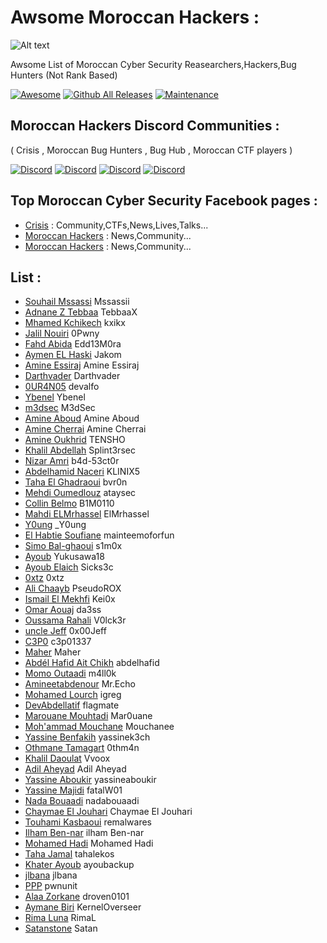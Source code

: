 # Awsome Moroccan Hackers : 

![Alt text](https://raw.githubusercontent.com/adnane-X-tebbaa/imgs/master/MH.png)

Awsome List of Moroccan Cyber Security Reasearchers,Hackers,Bug Hunters 
(Not Rank Based)

[![Awesome](https://awesome.re/badge.svg)](https://awesome.re)
[![Github All Releases](https://img.shields.io/badge/status-active-brightgreen)]()
[![Maintenance](https://img.shields.io/badge/Maintained%3F-yes-green.svg)](https://GitHub.com/Naereen/StrapDown.js/graphs/commit-activity)

## Moroccan Hackers Discord Communities : 
( Crisis , Moroccan Bug Hunters , Bug Hub , Moroccan CTF players ) 

[![Discord](https://img.shields.io/badge/status%20-%F0%9F%94%B4%20up!-brightgreen?label=&logo=discord&logoColor=ffffff&color=7389D8&labelColor=6A7EC2)](https://discord.gg/vja5zQzJ)
[![Discord](https://img.shields.io/badge/status%20-%F0%9F%94%B4%20up!-brightgreen?label=&logo=discord&logoColor=ffffff&color=7389D8&labelColor=6A7EC2)](https://discord.gg/HUHvq6P5kP)
[![Discord](https://img.shields.io/badge/status%20-%F0%9F%94%B4%20up!-brightgreen?label=&logo=discord&logoColor=ffffff&color=7389D8&labelColor=6A7EC2)](https://discord.gg/VMQppH7RdM)
[![Discord](https://img.shields.io/badge/status%20-%F0%9F%94%B4%20up!-brightgreen?label=&logo=discord&logoColor=ffffff&color=7389D8&labelColor=6A7EC2)](https://discord.gg/pjHcGqaNEm)

## Top Moroccan Cyber Security Facebook pages : 

- [Crisis](https://www.facebook.com/Crisi5) :  Community,CTFs,News,Lives,Talks...
- [Moroccan Hackers](https://www.facebook.com/Moroccan.Hack3rs) :  News,Community...
- [Moroccan Hackers](https://www.facebook.com/MadrasaTech) :  News,Community...

## List :

- [Souhail Mssassi](https://www.facebook.com/Mssassii) Mssassii
- [Adnane Z Tebbaa](https://twitter.com/TebbaaX) TebbaaX
- [Mhamed Kchikech](https://twitter.com/mhamed_kchikech) kxikx
- [Jalil Nouiri](https://www.facebook.com/abdljalil.nouiri) 0Pwny
- [Fahd Abida](https://www.facebook.com/z3rod4y) Edd13M0ra
- [Aymen EL Haski](https://twitter.com/RyouShin7) Jakom
- [Amine Essiraj](https://twitter.com/EssirajAmine) Amine Essiraj 
- [Darthvader](https://twitter.com/darthvader_1337) Darthvader
- [0UR4N05](https://twitter.com/0_n05) devalfo
- [Ybenel](https://twitter.com/_ybenel) Ybenel
- [m3dsec](https://twitter.com/m3dsec) M3dSec
- [Amine Aboud](https://twitter.com/EssirajAmine) Amine Aboud
- [Amine Cherrai](https://twitter.com/AmineCherrai) Amine Cherrai
- [Amine Oukhrid](https://www.facebook.com/amine.oukhrid.7) TENSHO
- [Khalil Abdellah](https://twitter.com/splint3rsec) Splint3rsec
- [Nizar Amri](https://www.facebook.com/nizar.amri.733) b4d-53ct0r 
- [Abdelhamid Naceri](https://twitter.com/KLINIX5) KLINIX5
- [Taha El Ghadraoui](https://twitter.com/bvr0n___) bvr0n
- [Mehdi Oumedlouz](https://www.facebook.com/mehdi.oumedlouz) ataysec
- [Collin Belmo](https://twitter.com/belmo01) B1M0110
- [Mahdi ELMrhassel](https://twitter.com/ElMrhassel) ElMrhassel
- [Y0ung](https://twitter.com/Y0ung_MA) _Y0ung
- [El Habtie Soufiane](https://twitter.com/soufianelhabti) mainteemoforfun
- [Simo Bal-ghaoui](https://www.facebook.com/simo.balghaoui) s1m0x
- [Ayoub](https://twitter.com/Yukusawa18) Yukusawa18
- [Ayoub Elaich](https://twitter.com/OriginalSicksec) Sicks3c 
- [0xtz](https://twitter.com/0xtz_52) 0xtz
- [Ali Chaayb](https://www.facebook.com/PseudoROX) PseudoROX
- [Ismail El Mekhfi](https://twitter.com/Kei0x) Kei0x
- [Omar Aouaj](https://www.facebook.com/omar.aouaj.77) da3ss
- [Oussama Rahali](https://twitter.com/ourahali) V0lck3r 
- [uncle Jeff](https://github.com/0x00Jeff) 0x00Jeff
- [C3P0](https://twitter.com/c3p01337) c3p01337
- [Maher](https://twitter.com/azz_maher) Maher
- [Abdél Hafid Ait Chikh](https://twitter.com/hafidaitchikh) abdelhafid
- [Momo Outaadi](https://github.com/m4ll0k) m4ll0k
- [Amineetabdenour](https://github.com/amine123ait) Mr.Echo
- [Mohamed Lourch](https://twitter.com/MohamedLourch) igreg
- [DevAbdellatif](https://twitter.com/DevAbdellatif) flagmate
- [Marouane Mouhtadi](https://twitter.com/Mar0_0uane) Mar0uane
- [Moh'ammad Mouchane](https://www.facebook.com/Mouchanee) Mouchanee
- [Yassine Benfakih](https://twitter.com/yassinek3ch) yassinek3ch
- [Othmane Tamagart](https://www.facebook.com/0thm4n) 0thm4n
- [Khalil Daoulat](https://www.facebook.com/Daoulat.Khalil) Vvoox
- [Adil Aheyad](https://www.facebook.com/adil.aheyad) Adil Aheyad
- [Yassine Aboukir](https://twitter.com/Yassineaboukir) yassineaboukir
- [Yassine Majidi](https://www.facebook.com/fatalW01) fatalW01
- [Nada Bouaadi](https://www.facebook.com/nadabouaadi) nadabouaadi
- [Chaymae El Jouhari](https://www.facebook.com/profile.php?id=100007164287318) Chaymae El Jouhari
- [Touhami Kasbaoui](https://www.facebook.com/remalwares) remalwares
- [Ilham Ben-nar](https://www.facebook.com/ilham.ben.7528) ilham Ben-nar
- [Mohamed Hadi](https://www.facebook.com/mohamed.hadi.965580) Mohamed Hadi
- [Taha Jamal](https://www.facebook.com/tahalekos) tahalekos
- [Khater Ayoub](https://www.facebook.com/ayoubackup) ayoubackup
- [jlbana](https://github.com/jlbana/) jlbana
- [PPP](https://twitter.com/pwnunit) pwnunit
- [Alaa Zorkane](https://twitter.com/AlaaZorkane) droven0101
- [Aymane Biri](https://github.com/KernelOverseer) KernelOverseer
- [Rima Luna](https://www.facebook.com/rima.lune.754) RimaL
- [Satanstone](https://github.com/Satanstone) Satan
